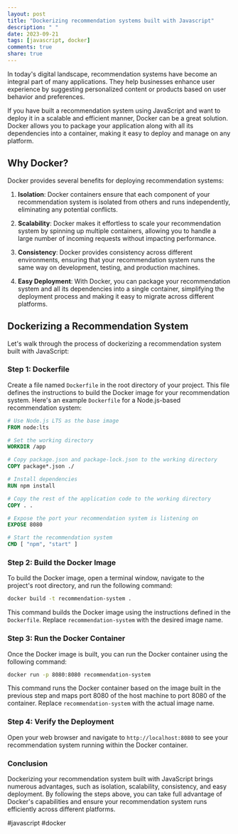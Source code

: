 ```yaml
---
layout: post
title: "Dockerizing recommendation systems built with Javascript"
description: " "
date: 2023-09-21
tags: [javascript, docker]
comments: true
share: true
---
```


In today's digital landscape, recommendation systems have become an integral part of many applications. They help businesses enhance user experience by suggesting personalized content or products based on user behavior and preferences.

If you have built a recommendation system using JavaScript and want to deploy it in a scalable and efficient manner, Docker can be a great solution. Docker allows you to package your application along with all its dependencies into a container, making it easy to deploy and manage on any platform.

## Why Docker?

Docker provides several benefits for deploying recommendation systems:

1. **Isolation**: Docker containers ensure that each component of your recommendation system is isolated from others and runs independently, eliminating any potential conflicts.

2. **Scalability**: Docker makes it effortless to scale your recommendation system by spinning up multiple containers, allowing you to handle a large number of incoming requests without impacting performance.

3. **Consistency**: Docker provides consistency across different environments, ensuring that your recommendation system runs the same way on development, testing, and production machines.

4. **Easy Deployment**: With Docker, you can package your recommendation system and all its dependencies into a single container, simplifying the deployment process and making it easy to migrate across different platforms.

## Dockerizing a Recommendation System

Let's walk through the process of dockerizing a recommendation system built with JavaScript:

### Step 1: Dockerfile

Create a file named `Dockerfile` in the root directory of your project. This file defines the instructions to build the Docker image for your recommendation system. Here's an example `Dockerfile` for a Node.js-based recommendation system:

```Dockerfile
# Use Node.js LTS as the base image
FROM node:lts

# Set the working directory
WORKDIR /app

# Copy package.json and package-lock.json to the working directory
COPY package*.json ./

# Install dependencies
RUN npm install

# Copy the rest of the application code to the working directory
COPY . .

# Expose the port your recommendation system is listening on
EXPOSE 8080

# Start the recommendation system
CMD [ "npm", "start" ]
```

### Step 2: Build the Docker Image

To build the Docker image, open a terminal window, navigate to the project's root directory, and run the following command:

```bash
docker build -t recommendation-system .
```

This command builds the Docker image using the instructions defined in the `Dockerfile`. Replace `recommendation-system` with the desired image name.

### Step 3: Run the Docker Container

Once the Docker image is built, you can run the Docker container using the following command:

```bash
docker run -p 8080:8080 recommendation-system
```

This command runs the Docker container based on the image built in the previous step and maps port 8080 of the host machine to port 8080 of the container. Replace `recommendation-system` with the actual image name.

### Step 4: Verify the Deployment

Open your web browser and navigate to `http://localhost:8080` to see your recommendation system running within the Docker container.

### Conclusion

Dockerizing your recommendation system built with JavaScript brings numerous advantages, such as isolation, scalability, consistency, and easy deployment. By following the steps above, you can take full advantage of Docker's capabilities and ensure your recommendation system runs efficiently across different platforms.

#javascript #docker